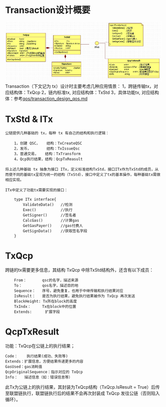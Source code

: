 # Transaction设计概要
![tx_struct](https://github.com/QOSGroup/static/blob/master/transaction_struct.jpg?raw=true)
	Transaction（下文记为 tx）设计时主要考虑几种应用情景：
	1，跨链传输tx，对应结构体：TxQcp
	2，链内标准tx, 对应结构体：TxStd
	3，具体功能tx, 对应结构体：参考[qos/transaction_design_qos.md](https://github.com/QOSGroup/qos/blob/master/docs/transaction_design_qos.md)
# TxStd & ITx
	公链提供几种基础的 tx，每种 tx 有自己的结构和执行逻辑：

        1，创建 QSC，   结构：TxCreateQSC
        2，发币，       结构：TxIssueQsc
        3，普通交易，   结构：TxTransform
        4，Qcp执行结果，结构：QcpTxReasult

	将上述几种基础 tx 抽象为接口 ITx，定义标准结构TxStd，接口ITx作为TxStd的成员，从而使不同的基础tx呈现为统一的结构（TxStd），接口中定义了tx的基本操作，每种基础tx需做相应实现。

	ITx中定义了功能tx需要实现的接口：
```
	type ITx interface{
		ValidateData()   //检测
		Exec()           //执行
		GetSigner()      //签名者
		CalcGas()        //计算gas
		GetGasPayer()    //gas付费人
		GetSignData()    //获取签名字段
	}
```
# TxQcp
跨链的tx需要更多信息，其结构 TxQcp 中除TxStd结构外，还含有以下成员：

		From：		qsc的名字，描述来源
		To：		    qos名字，描述目的地
		Sequence：	序号，避免重复，也用于中继传输和执行结果对应
		IsResult：	是否为执行结果，避免执行结果被作为 TxQcp 再次发送
		BlockHeight: Tx所在block的高度
		TxIndx：     Tx在block中的位置
		Extends:      扩展字段
# QcpTxResult
功能：TxQcp在公链上的执行结果；

	Code：	 执行结果(成功、失败等)
	Extends：扩展信息，方便结果传递更多的内容
	GasUsed：gas消耗值
	QcpOriginalSequence：指示对应的 TxQcp
	Info：	描述信息（如：错误信息等）

此Tx为公链上的执行结果，其封装为TxQcp结构（TxQcp.IsResult = True）后传至联盟链执行，联盟链执行后的结果不会再次封装成 TxQcp 发往公链（否则陷入循环）。

